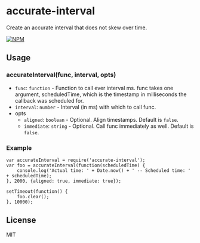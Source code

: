 # accurate-interval

Create an accurate interval that does not skew over time.

[![NPM](https://nodei.co/npm/accurate-interval.png)](https://nodei.co/npm/accurate-interval/)

## Usage

### accurateInterval(func, interval, opts)

- `func`: `function` - Function to call ever interval ms. func takes one argument, scheduledTime, which is the timestamp in milliseconds the callback was scheduled for.
- `interval`: `number` - Interval (in ms) with which to call func.
- opts
    - `aligned`: `boolean` - Optional. Align timestamps. Default is `false`.
    - `immediate`: `string` - Optional. Call func immediately as well.  Default is `false`.

### Example
```
var accurateInterval = require('accurate-interval');
var foo = accurateInterval(function(scheduledTime) {
    console.log('Actual time: ' + Date.now() + ' -- Scheduled time: ' + scheduledTime);
}, 2000, {aligned: true, immediate: true});

setTimeout(function() {
    foo.clear();
}, 10000);
```

## License
MIT
